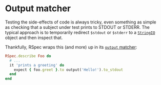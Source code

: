 # Output matcher

Testing the side-effects of code is always tricky, even something as simple as
checking that a subject under test prints to STDOUT or STDERR. The typical
approach is to temporarily redirect `$stdout` or `$stderr` to a
[`StringIO`](http://ruby-doc.org/stdlib-2.2.1/libdoc/stringio/rdoc/StringIO.html)
object and then inspect that.

Thankfully, RSpec wraps this (and more) up in its [`output`
matcher](https://www.relishapp.com/rspec/rspec-expectations/docs/built-in-matchers/output-matcher):

```ruby
RSpec.describe Foo do
  # ...
  it 'prints a greeting' do
    expect { foo.greet }.to output('Hello!').to_stdout
  end
end
```
